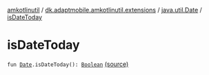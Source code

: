 [amkotlinutil](../../index.md) / [dk.adaptmobile.amkotlinutil.extensions](../index.md) / [java.util.Date](index.md) / [isDateToday](./is-date-today.md)

# isDateToday

`fun `[`Date`](https://developer.android.com/reference/java/util/Date.html)`.isDateToday(): `[`Boolean`](https://kotlinlang.org/api/latest/jvm/stdlib/kotlin/-boolean/index.html) [(source)](https://github.com/adaptmobile-organization/amkotlinutil/tree/master/amkotlinutil/amkotlinutil/src/main/java/dk/adaptmobile/amkotlinutil/extensions/DateExtensions.kt#L21)